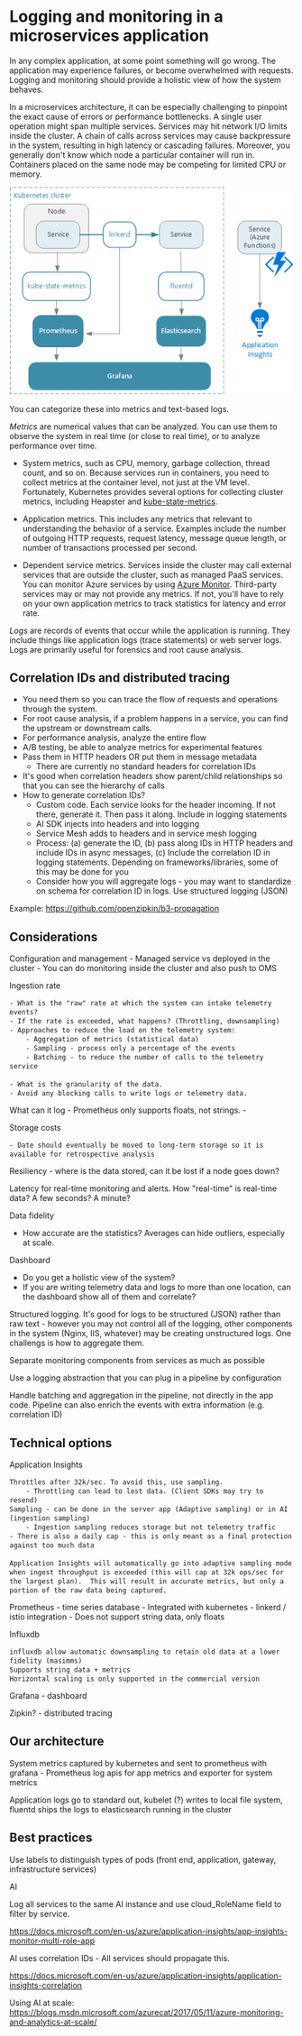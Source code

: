 # Logging and monitoring in a microservices application

In any complex application, at some point something will go wrong. The application may experience failures, or become overwhelmed with requests. Logging and monitoring should provide a holistic view of how the system behaves. 

In a microservices architecture, it can be especially challenging to pinpoint the exact cause of errors or performance bottlenecks. A single user operation might span multiple services. Services may hit network I/O limits inside the cluster. A chain of calls across services may cause backpressure in the system, resulting in high latency or cascading failures. Moreover, you generally don't know which node a particular container will run in. Containers placed on the same node may be competing for limited CPU or memory. 

![](./images/monitoring.png)

You can categorize these into metrics and text-based logs. 

*Metrics* are numerical values that can be analyzed. You can use them to observe the system in real time (or close to real time), or to analyze performance over time. 

- System metrics, such as CPU, memory, garbage collection, thread count, and so on. Because services run in containers, you need to collect metrics at the container level, not just at the VM level. Fortunately, Kubernetes provides several options for collecting cluster metrics, including Heapster and [kube-state-metrics](https://github.com/kubernetes/kube-state-metrics).
   
- Application metrics. This includes any metrics that relevant to understanding the behavior of a service. Examples include the number of outgoing HTTP requests, request latency, message queue length, or number of transactions processed per second.

- Dependent service metrics. Services inside the cluster may call external services that are outside the cluster, such as managed PaaS services. You can monitor Azure services by using [Azure Monitor](/azure/monitoring-and-diagnostics/monitoring-overview). Third-party services may or may not provide any metrics. If not, you'll have to rely on your own application metrics to track statistics for latency and error rate.

*Logs* are records of events that occur while the application is running. They include things like application logs (trace statements) or web server logs. Logs are primarily useful for forensics and root cause analysis. 



## Correlation IDs and distributed tracing

- You need them so you can trace the flow of requests and operations through the system.
- For root cause analysis, if a problem happens in a service, you can find the upstream or downstream calls.
- For performance analysis, analyze the entire flow
- A/B testing, be able to analyze metrics for experimental features
- Pass them in HTTP headers OR put them in message metadata
    - There are currently no standard headers for correlation IDs
- It's good when correlation headers show parent/child relationships so that you can see the hierarchy of calls
- How to generate correlation IDs?
    - Custom code. Each service looks for the header incoming. If not there, generate it. Then pass it along. Include in logging statements
    - AI SDK injects into headers and into logging
    - Service Mesh adds to headers and in service mesh logging
    - Process: (a) generate the ID, (b) pass along IDs in HTTP headers and include IDs in async messages, (c) Include the correlation ID in logging statements. Depending on frameworks/libraries, some of this may be done for you
    - Consider how you will aggregate logs - you may want to standardize on schema for correlation ID in logs. Use structured logging (JSON)

Example: https://github.com/openzipkin/b3-propagation


## Considerations

Configuration and management
    - Managed service vs deployed in the cluster
    - You can do monitoring inside the cluster and also push to OMS 

Ingestion rate

    - What is the "raw" rate at which the system can intake telemetry events?
    - If the rate is exceeded, what happens? (Throttling, downsampling)
    - Approaches to reduce the load on the telemetry system:
        - Aggregation of metrics (statistical data)
        - Sampling - process only a percentage of the events
        - Batching - to reduce the number of calls to the telemetry service

    - What is the granularity of the data. 
    - Avoid any blocking calls to write logs or telemetry data. 

What can it log 
    - Prometheus only supports floats, not strings. 
    - 

Storage costs

    - Date should eventually be moved to long-term storage so it is available for retrospective analysis

Resiliency - where is the data stored, can it be lost if a node goes down?

Latency for real-time monitoring and alerts. How "real-time" is real-time data? A few seconds? A minute?

Data fidelity
- How accurate are the statistics? Averages can hide outliers, especially at scale. 

Dashboard
- Do you get a holistic view of the system? 
- If you are writing telemetry data and logs to more than one location, can the dashboard show all of them and correlate?


Structured logging. It's good for logs to be structured (JSON) rather than raw text - however you may not control all of the logging, other components in the system (Nginx, IIS, whatever) may be creating unstructured logs. One challengs is how to aggregate them.


Separate monitoring components from services as much as possible

Use a logging abstraction that you can plug in a pipeline by configuration

Handle batching and aggregation in the pipeline, not directly in the app code. Pipeline can also enrich the events with extra information (e.g. correlation ID)


## Technical options

Application Insights

    Throttles after 32k/sec. To avoid this, use sampling.
        - Throttling can lead to lost data. (Client SDKs may try to resend)
    Sampling - can be done in the server app (Adaptive sampling) or in AI (ingestion sampling)
        - Ingestion sampling reduces storage but not telemetry traffic
    - There is also a daily cap - this is only meant as a final protection against too much data

    Application Insights will automatically go into adaptive sampling mode when ingest throughput is exceeded (this will cap at 32k ops/sec for the largest plan).  This will result in accurate metrics, but only a portion of the raw data being captured.  
    

Prometheus - time series database 
    - Integrated with kubernetes
    - linkerd / istio integration
    - Does not support string data, only floats

Influxdb

    influxdb allow automatic downsampling to retain old data at a lower fidelity (masimms)
    Supports string data + metrics
    Horizontal scaling is only supported in the commercial version

Grafana - dashboard

Zipkin? - distributed tracing



## Our architecture

System metrics captured by kubernetes and sent to prometheus with grafana
    - Prometheus log apis for app metrics and exporter for system metrics 

Application logs go to standard out, kubelet (?) writes to local file system, fluentd ships the logs to elasticsearch running in the cluster



## Best practices

Use labels to distinguish types of pods (front end, application, gateway, infrastructure services)





AI

Log all services to the same AI instance and use cloud_RoleName field to filter by service.

https://docs.microsoft.com/en-us/azure/application-insights/app-insights-monitor-multi-role-app

AI uses correlation IDs - All services should propagate this. 

https://docs.microsoft.com/en-us/azure/application-insights/application-insights-correlation

Using AI at scale: https://blogs.msdn.microsoft.com/azurecat/2017/05/11/azure-monitoring-and-analytics-at-scale/
